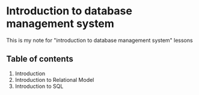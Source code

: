 # Introduction to database management system

This is my note for "introduction to database management system" lessons

## Table of contents

1. Introduction
2. Introduction to Relational Model
3. Introduction to SQL